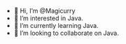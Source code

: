- 👋 Hi, I’m @Magicurry
- 👀 I’m interested in Java.
- 🌱 I’m currently learning Java.
- 💞️ I’m looking to collaborate on Java.

<!---
Magicurry/Magicurry is a ✨ special ✨ repository because its `README.md` (this file) appears on your GitHub profile.
You can click the Preview link to take a look at your changes.
--->
